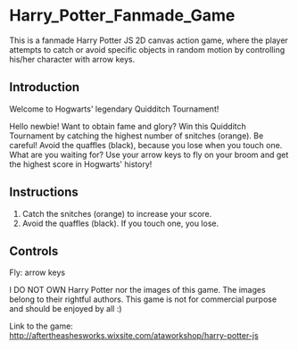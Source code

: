 # Harry_Potter_Fanmade_Game

This is a fanmade Harry Potter JS 2D canvas action game, where the player attempts to catch or avoid specific objects in random motion by controlling his/her character with arrow keys. 

## Introduction
Welcome to Hogwarts' legendary Quidditch Tournament! 

Hello newbie! Want to obtain fame and glory? Win this Quidditch Tournament by catching the highest number of snitches (orange). Be careful! Avoid the quaffles (black), because you lose when you touch one. What are you waiting for? Use your arrow keys to fly on your broom and get the highest score in Hogwarts' history! 

## Instructions
1. Catch the snitches (orange) to increase your score. 
2. Avoid the quaffles (black). If you touch one, you lose. 

## Controls
Fly: arrow keys

I DO NOT OWN Harry Potter nor the images of this game. The images belong to their rightful authors. This game is not for commercial purpose and should be enjoyed by all :)

Link to the game: http://aftertheashesworks.wixsite.com/ataworkshop/harry-potter-js